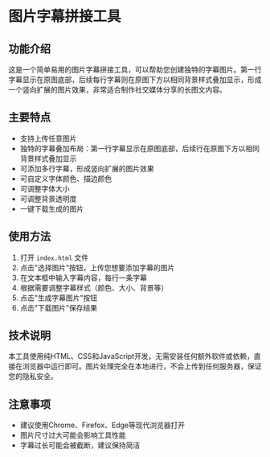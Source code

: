 # 图片字幕拼接工具

## 功能介绍

这是一个简单易用的图片字幕拼接工具，可以帮助您创建独特的字幕图片。第一行字幕显示在原图底部，后续每行字幕则在原图下方以相同背景样式叠加显示，形成一个竖向扩展的图片效果，非常适合制作社交媒体分享的长图文内容。

## 主要特点

- 支持上传任意图片
- 独特的字幕叠加布局：第一行字幕显示在原图底部，后续行在原图下方以相同背景样式叠加显示
- 可添加多行字幕，形成竖向扩展的图片效果
- 可自定义字体颜色、描边颜色
- 可调整字体大小
- 可调整背景透明度
- 一键下载生成的图片

## 使用方法

1. 打开 `index.html` 文件
2. 点击"选择图片"按钮，上传您想要添加字幕的图片
3. 在文本框中输入字幕内容，每行一条字幕
4. 根据需要调整字幕样式（颜色、大小、背景等）
5. 点击"生成字幕图片"按钮
6. 点击"下载图片"保存结果

## 技术说明

本工具使用纯HTML、CSS和JavaScript开发，无需安装任何额外软件或依赖，直接在浏览器中运行即可。图片处理完全在本地进行，不会上传到任何服务器，保证您的隐私安全。

## 注意事项

- 建议使用Chrome、Firefox、Edge等现代浏览器打开
- 图片尺寸过大可能会影响工具性能
- 字幕过长可能会被截断，建议保持简洁
